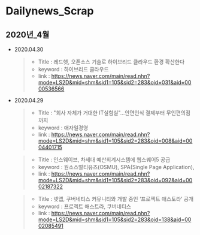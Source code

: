 # Dailynews_Scrap

## 2020년_4월

- 2020.04.30
  >- Title : 레드햇, 오픈소스 기술로 하이브리드 클라우드 환경 확산한다
  >- keyword : 하이브리드 클라우드
  >- link : https://news.naver.com/main/read.nhn?mode=LS2D&mid=shm&sid1=105&sid2=283&oid=031&aid=0000536566

- 2020.04.29
  >- Title : "회사 자체가 거대한 IT실험실"…안면인식 결제부터 무인편의점까지
  >- keyword : 애자일경영
  >- link : https://news.naver.com/main/read.nhn?mode=LS2D&mid=shm&sid1=105&sid2=283&oid=008&aid=0004401715

  >- Title : 인스웨이브, 차세대 예산회계시스템에 웹스퀘어5 공급
  >- keyword : 원소스멀티유즈(OSMU), SPA(Single Page Application),
  >- link : https://news.naver.com/main/read.nhn?mode=LS2D&mid=shm&sid1=105&sid2=283&oid=092&aid=0002187322

  >- Title : 넷앱, 쿠버네티스 커뮤니티와 개발 중인 ‘프로젝트 애스토라’ 공개
  >- keyword : 프로젝트 애스트라, 쿠버네티스
  >- link : https://news.naver.com/main/read.nhn?mode=LS2D&mid=shm&sid1=105&sid2=283&oid=138&aid=0002085491
